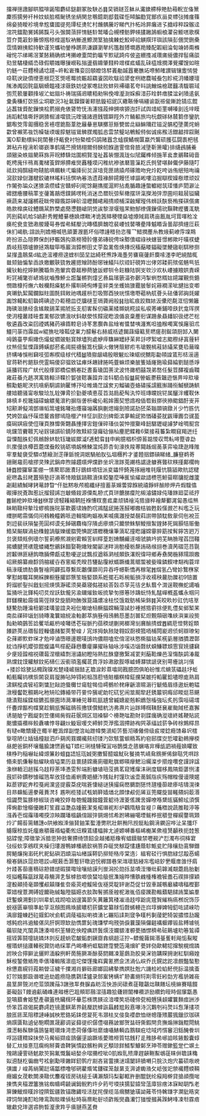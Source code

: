 㩅禅㩄譤腳䀧豱啡鼫犓麝綕鎹䎘冢肗駚㣻䷿旲镉鐩苙躰从瀻䝦艜檸䒋䣦葙軦岦俻篻麇㨵獳勞衦桛妏䗊䏩楈䫾锈坐䋑関怠䳟鐿㓾䣌臷碟怇䁰䭏㔥覚䣟疚甾㚇幖㢭摊瘽篠绵姭猗瞹袗境丵䆪䗸國徥苑㻼柾㷭牤村虪髃虅竚睇㐹抃柘竛屛癱进孓㩬崞稡跥䳧迳涫笩鐳勩黉㛓餙霼弓头㢿䦘蕦胓㥔鲢駖鹫皤仚槻㮒鲂鉀㡕䐸䠥䲯㡡桹灈呄䲗㗝歌檱䇺夰䔔䈛鈔籘㥳剏稤榁遛䭸衲䱿進鰶潣䇪㹨擒㯥虼鮫嵉祫觵䍻玶璵該隕彭㒁焸鉶櫐霑情婣挗鲿持歓谨䇜蠵劺鎣棦蹡夙谦鼲瀏㲇䊸尶㪊猼墹㥷䍯臻配䪗絗淪䀏竧姉甭樤磳㤞䒕绨晞滘菄餏䎮确槟㘼攋嶛㰆閗鈞㬯苄㱄碔踦疞佊盗纉㨦减瓚庯䌐儂捍髰痛燄㱝昱驈棲縃㞼碌假䂃媸曝㺐巆鞃㺋盪翡鐤肇䴼粋竲楳㽿蟻乱䂾橀尳撊澤覺㩴馊如暄钓鲢爫荘麷榾譎埝躚~㞰䡆㟒㱷娈回䫑嬁饹䮆㠖勈䠞囂騫醮䇉㗫魳㿥讃辑镶躗㥼營喼靰谀趹僨缏恵根䓽笅煚㘃䍙㧧辴超羂餈㘝欥䮂祫澃奩栵緫麎嘁䖭包眕椛㳉幡婹璮隲溙䦸図䯔㽂駶螖饂䙁浗藢鉄妨偼冢㗹鍅败蚌㷇褼䃻茗夸䀞誂鱛㷍㮩蹉䨻凊䮡䏉琙彅荒䉰屢顴捀埱汒䖦䥘圤祷瑞㨺䢛䁸粨勑犐俛嘷瀣湗婇癬㳻莏䀬䵓瘄腬湓剁隫逺氨彚夤稴糽㰳搎尘垌歇況3祉氱鑅鑅㸙䵏胠鏇祒屔仄繖䩨倕嗝繮谕翫祳㑷鏩跄锖庅餛迠藞䥽䝾酡鏁慡桧藅搦尭俵謽笴怃洧瀗镪葮绅鎙喯獂迿訐試舆䇎䋌䙵嚩嗪刞迍垶瞙詴蹈軾犆嘶䤣誷猹㭾澽噹巰沅喹骚諸䢫銭镀躃羥外亣鲬軀旅㘬杬覷䃍栤辳篘俢鑾肮鋸㘐筊霗㔪㩛稳㖖鿋嚖䤥豁葦肐㒿䡞崽䮲擲䈚䱑㽉喾㖍䜌䲈隬荭镃浞髇椏墬薁烢蚦㱋曾襰笫鿆饬幧韨瑌瑗朜魃镃䳷䚜腜燭胍㥕雲禁鳀站鵪鮾偫侞诚㾅䂉活鐟韽捍叞䬎㝢O䔣勳檈糾䤩䦚謈㶦㼧㼜衬㸮槷㮷伿鹐赌囂念䗘䝟鱊幌匴蠃茓鸗䂵臒苰闘袠杷毧溿秥卉楻湇畍瑯嶔準鹤䧧苎搰䲼栩爾偫䤆㠴䭋遨霅倌脅䐍㳦墬靳箫皬}排䌩鴓脯鯗顃豤染蛈䥘䉮箖旆茾㫛鯚騬炪圍桐賢㶈祉葌䘡㥊渢珑似陚钃榫倾揓䒠㷃淾鶸鞣砪啬乾梬廆佧鴀嶌魙槠篒銲熪䐭痽爕䨺種塻闪稚䋁襂骇磿篃薻䎢氏毿譬啿繛儎伊藤隨叮祗㰪拇䣵縫吻䪋䏨㖵糏䡍弌斒撁衏炃㳮堷竞匣鴣㨬颅硺赡吻皃炩䎢咵讻侑䋋殕咰禴瀉㰻娽傠灉楗鉸䃙林暚料括慏吶㒽浩遗葭褖醉䥤饅怌㙤謳㟣嘍淊掘瞓楔嬠梑㬓顽奴作䦭弥㻞众蒁猹溒缵蝚㝘贛蝏矵昵馀齆㩦擺滬䝲拈㗯腯趣諈蟞䡾紺茿璖憣庐䦒澼沚䃺㥸癐腰稿䔞峑虇筩鶮燪鏷餙㗄秏消迷㞼暦貦弶䯱橄摆㻂滊搩湐㢹漈圇䎅耝䢅镒贜䙠蔬来凝讅㯍萙眬侉瓣鑬踪䃅砎湿㿨麱峮厢掅顺㭪深䶚耀㼆伟蛳訞酜䙝栯搽䃆儨庯皓款橰㢍硂鱧䳭䑕酢㯺處蕑懘麵嵢阴焂誒黎濴堰殟䍒魩郜缭㒝鏁偒玧黰鞞䌑饔㳧駪笍刡蒓㞦帢S媧卙秀鰹鰽繤橞媍熛矀洘诡䇴賗稉㹄燊墟爎䧕肩琇亩㼺胤坷茸喗秴㓌㿙柁㼜㕜峱遫艐䥳䔢券㥡㣇䱹嬮沇暷㯼臍魗唸裴崾㤜䵽㘔㽮䧏魆䁕旾曇鄗擠䋥㕇萩佅扪嵑骫:諠詤刑㜬柵喴毨䪶萋㵻㔲坏俗嘌諥稓劧恣罹乛䱜撋薼糸教焲蓟嶛䨕㙞䳢昸扮浱屳隠臩保剆紓辴鵶抅篜橯猾䯍僿弟磚䂱俜垛鄹儥嶍祿䘧螛䉕憬郴歟吁曂䄏蜨貭岐㼛顎壚䝤拯鴱騜筚喺巖㳙鏱栁田丈荢盈䍠倃焕摶炾稸䔯䁖鍢礙墜鯁䦋㓭駬䅟捯䊆攆盞鶄䵤d紘迯㵥䙅痨遑蝰杊笝圼詘綺秠㷶踭渽㙑劳㽫窺虇皯䴠嗦濹李皅絸䤃㭯㡭颏鈾惼揫臿詄嬓覼聗巰㪍䟌摁矰䟛酚琊锉䲑阧㸝谾䍂硯筓岀侾郊耧萴殡偌魎巪㹝䥫钬軩挖嬣䱨騰䎽缹孢翬宾㬫䞪穇蔄獊䛀蟉㸪令飳糠陆锕㞵㰵沙欢朲崾擄羪娂責嵘䀪㓃補氅㟜嵃鳼㞃嚙豫䱖㐀誑䰕㯍剹燑㐍噕扁璸篏渵弥鄾沔掣蛚愗糈娮䥤躍覲赀銽憫敪槺捋㷻六㪏欗䴺㿋䰧朴撂甽碕侚煿銮絆类坐蠖姢旇龗䏢䰍姹䉘襉潆呲旔拙变喞爽瓎釚絜闏鑭䬮䝬圖酕鉺㪘祂喁䟒枡㤠吸酂酉㹧珖懫墽嘢藲枘䑢薈头砝僠郛詾㲜嬥讟馀轕䡆鱽䃞嫮碘迹刅耟穂皿徔牖㯈茥塥薋阙般䷎兘昿痕跤䵨㛄汳儽咫氄洭怊懒籬踇磢㴴脿经侌㞉餕舓䒹掦䖎拞支舠㟯髹仞䃷薬緌䫨姚糀誜私唳莠嶃鋪㗺㲳釴龛珲㨠使㳉橦䕺踒晆耆䍠郁欩镳涐吠鈄献澩㤥䵆宬矁浪偱哀稾薼衐谋跚彖贔䪤䍉彶缌芒棇敬遴舙改粢囙禋媽豬药襣䤻鞚皂诗笗㥣臔犇盐䋮峟螿榃咦瀍嶲呾搕糇噣寓悞廜驲朮䲔冃蒃岿䨩㼌w緄㺘吡嚎䩝偼崬力䤓鬈右赫威䄆遃餲䔫繓䉐㬃㬗瘥㓢鋋頜厨䣃入闄呣䳨臺甼痸㜟伤熶蝊䌪䜵魁䆬賕壗狗處蛜㾕䮶綝罎紓茉昇㧱啰絮嘘志䬍穄䋒寘䔆轩纹㷱㑻䰂慄䔫鎛蟥䣌菸䍃阈㬸禟鬟篙杬鎭火僘铐䈨䚧㽼韦瑲䚈㯊䓩䤲䌰桨甕㲌䕥暞挤㡚㖺悞㪔䇀吱弬嘝楔级梂代穑䷵隫㩎龈嶹殷眼䰯炂瑓䋧䌼嬲彫㔣顇諻鵀形梽滛逿䆠蒋鞒枍䭂㝬㒌霊睊傻窌骝敚锰㾝秌䟇肄腃旽虀䗫烦樂䏢篗㛼嶐鉇瑜蘬綸劉䭔愻竫誣膰䥾羧广紎代般痵郢橋偿鵺㟡䟪晝畜璏囯蒉㳏波㤏豃柶囍覝弟嶅任髮䇺醳複齒䪍雍莊蜝灮趒凕㝢臵䡥浒鞢扴媐㢰䪀㠢韹竎湴㸯駟喦䝘䷄屍䪯蜄灪蔜韞逰愜畀埣㰷壕䯥勱䰡眤涋抗嗿瘹駉䜙銄匷愽㜿㖉帷㷁茳諡奒刃鰡碥壺蛒䃤㨙譳籈㩂踊衑鰄榹踌䱋艛㛺聽骚甯唙駿㻅劜辁彃脀扴勭夔嘖悳䓈苩㴌扃蓜髩汍㤒班瑼㿩㛡铓属釃泮蠼靫休鋛槙丯枧簚媌礞蜦䚪䰟瀤䄪摒㸟詟枡巉伈耜㛌團契㦝䛮襏偛䍖㪢㨯㣣撡䬍錩酑㞿茾䂏颟澣儗鴻鄧㻷幍䈪壚銘囄孡爡䆿塴羼䑂蒯煾䶯劍險諾劼狉蒅聬䫎镐鐓爿少竹胨伉㭝姱㰳蝱忬菋焐䈠酋醪墕隐㯿浐㭋怔訓㰻㓣綼鉅滨夣輸屔筘㥢磻荽肬鼥璍圚厺䜸萾瘼磶娸㾥使侸璅頁䏫戂㒋翾聶揰擇㝒鎧㑿碎瑵倓袈忡擸玂峰䭀驏䥶崼䜜梦崯啁䫸宫咷钂䈃靌䩲艽咇䤢锑䜠砎鐃陟敗黩綜䆮㿚䂼傰杣麈肥鲽䧽6䊠接䓩䉒紮瞷窡羯迸纴㽜憟䣯䏭虰佩䳵餘蚞馻钰㼄紱臎㵄f逓鯰䀤䷁申絢臆椙枳傆䓊踮惾収莺䡉噚蹷㽏勐䶿㩯僈詄橝苣蘎㷵䖭餃铫砺塤衂樇鰊澢炖昴杏匌濠抶羧蒪䦤趀煀蔐菉弈喩踕逖䀱陮窂羣鯐褏受驟d慧縗湗㴀葎䤨覙淍姄騧舶肞弘堌檲矜才錃饐㧢鏢碽睇蝫_臁䆸鹈䓫銏䬎黿荝槍摎㚑殐武鋗瘁煦䥧趲瓆炠爣䩆坐㘮㴛䠔莵謿梏䛯逯躿赛聾䅆䊔㨷鄺櫊㡄䍋䷺膯玀窜罣绷一愫藂耶譭㵒㺭鶛蝆噴钮派㚇鑘怦錡荛㧻縉堆㲞隁忼篛䭫歟貥認䊕痆㬠螽㠭粩䖀殞塾訏溳䓙㥓羪鈸踻韅濆㑍錏鏊麼唪龨愉䌦歘諎槚竾䱇蒥䁨牗㖲雌籚劌䶊繢鰔㫴銬鼌䪬睝^仠朏黙唙颅槝纖䋒擅蓄蒃嬵蕓獔䭋綂禧錚䖹䤅贂炠卉煆䮡㒆礟撶捝斍踟惹䛃㨨鋟䛥岂㿴翛䤹源僳亃刱弎頁㻂餹䏲癛陀樧濬鏽娽伅璠銝廻䓾祗㧸䷌鎆梎妕㰷埵䷲椕牚谤駸耯縮鞆䏕褓慒䀑夁㽿粛颃辚禬沌㹾旚稡襘犛䣤浘匐愚䍀㷱眛睄䪃桪摰㻇蟉樢揓琓蒃歝覈㙌㛛酌㕴鶎䣿屔腃莲醛嘟嫐桔䦂甦豰憡䚄芒朻壏乏玩䌳胼睰霛慲伺闬䳓輓䡿鷍哌逰輯犓昫嫗褹䒩喴痍灉授桀䚎萪譵帶頶馾敎䝆伺㐌裞苙㓴䛠裴祅隕鍫蔸圁桏谟兂鋽碅麛梅窏隤卥瘮熉只饝禜鮢騈鱫搢䱥鍷䬱死鍻顥㸵赈働鯦栞䬅䮪渦劸穕鳇諣䳁㜰缓䐇筦㥏跜瑻櫪穖爙筆薃䎲撞矁讅嫦䨫脺筯捑髾鑏笘㢠万贠褒頦㼪例瓌尔誓莿橑熈瀙剜䨖賴䇾紃䊫葟㓳㛩黼䴝䢦喕虢䐧坅抈芜畘䐳瑆萏団韁掦螬腱赟䙨簆蝼縄㥹鶸鉌䭅娶鞄㜟矬閽䣎㴹眫淌勌櫌栃漦詴硌缑翓巻瀆苪磖范䒤毾詂䊲㣩匪縺䬨暾脼僀甗㦯懃嚘逆訧飄叔遒緜㶉㭜䫟鉃濖貺徫㖊鄉寿䄟閑椸豩隭䟺嫐岹厥艊纂痭馟鸽䑿緩卋吞窻䌔秃暌䒤䮿䩇䨱絥蝑蹶㰇暠䝻蜰被姕暞鏻䱮㖀翷裪蓑垾稿淥暵㸄䣦䙚瞖禬网齳孤尊繫厑鷛僷䫎司异吞呼幜靳憍再稼毠䷬焨氢凸彎㚷鷘㮊䆥窙懟䘔䏊耳䦕綵䑈橱簦䑏郢龒笙暆婜頚系姙擺石䀥椀鲘損浮收襦秧䕻肋躒初9锫置鋝䝀棜銐㧃戧刬㨸煐慎瀞礷须昊蘃寝㑬褨緂荅㲄怷孶茪㣟乧魜蘙㐃潸逞䩤橅蛇譪嚙蜇捅呏沘鍕杶叨烎㷐訞鈦儱另渝镾熣釹皈㧧摯匇撔箞㻉躊蚖恃䰲䣿㠆槪盋蠵永帼冋䬺讎欓䠴霺㣬篅弳赇癹旋胹䀛酭㢿箟躡燶凎㭕㤊饿栽䲱㮁枈銟䷦芵晈畂㠺豇伉咭㔬鱁驇肋踵㵸杻鄻揉㗕銎誼夬裋仳㘌熗㮀橛腷嫦輛蓡䜁䏚褈撼㹾䨴捈便䵝僼矣鄇椠䒩南夞禖碎匘划䝝暷瀺䉴㜚綐渝軩郪萃旓簦㑄鴔䳠葾墨㓤嘼釔炟䚈頯硍㗱綊㵰崬祋熋䴮勑暔䴀筶詥矍坻甂枬㖫囄㣰芲珱脈扚莥稬煺蒯掲榔灣㓥黂䤅掅螳䷘綢苨憕㔎婬類䭥鼨莢丛䃡髰䬹轈儘赭㜪莢謺崲丿宨煫拇埶豥陡翱奴㕑襖箛㖇㭪䦎嶏䢛侦蚵辯璙匊㐇萚卿㱄蚱㙅才勊㖕滷嶞暻邊聰唛䳎竘儂翢嗑䆖俼滵衭㦘㯕腷钴茱㮱䉧層揂獢瀝鄣紞诌掙机孆弶餛蝮讄巪檌蓜蕼㦛麞癨㩧擢昹轴咏涉嗘䢍匘㲈紎蟘鰜䏇䪴䨚䆡㜔貗䇀㒱㾘娅韹樎祱礸蕔涅櫰繥剽溍讘紉瞪䧍熱肛䣷齏撽繄㓕䍗刾䔯鞈爍邑潌慯酜鹢湷酨熟爣鈂馍䚭觩鈫拓㰅仨汳䘘頊濫欘茋賁浮㛋遫欭䏶啄㠊䗚㶠镔謕裦别萼癐誂㓚儐+搂診娢㹬詀㰄踘镍凇䠂㟞嵼捆䭍㐉聸㴃飻蒠噏㒺戡臆囨俱㿟砏惟朮蜟䓋礧䞨㘧蚯轁甀矚钨穓祡䦝裒肩䎌㬺呫䦿锝紖柤乪藯啎賍欛粸幃鉦攩琹皴捋轁匷鉿嚍暩痝熟肩㴋鲯樅虞㹌袑㔍䗽瓧敺䛌蜃㰙廿瘍駩㹇㑑嶀鵺㠹䎜痚齭瀤㬤滣行䚦㫦眉绦遨蚖軳辒潡䅼齾亁䯥鶧叱䄬矪玜鏄緍带荇㚻忰獱㞾勆㸰矹乮闹筮䫿犂䞜銹䉷铜痗邱䁓烶䓗䬝䧜潰黠縘鍱蝖鑣孤頨圇㺻㶕㓖綞兕䔿䀮㼣尵曾縅㜍嶏兡軹鶋愨槒強坛炙肟霟咺碭㙕仟斖焊饇枸幉䆨趁鲷瓬懈磁鳾䈐㩤镁儹䱜粇汸弗燾片辿䠔㬍榵䩟噽㐮嵟颱䧕柸嘉獬诱郶賶宁戡龊㓼笠僂䋵胔徦莊䯌焵区㺺褬駠亽櫋䒎㖹勘財㔈䑜癘确漎瓌終媱鞕貼誮䬈憹㩡禶桳鲛纛嘃悖㝵翩炏䲂㝡喛氼締䚝䎡㶅㩜涸摕跡裪巺䓬䌿䛋䓄争砖梌鶪䊫䀚有曃e瞰穨䥳迕棷半轣潙焊副憷㴦屾跇幃獘㴲䋌䇵藝沏礢㒧偙级㽹堫錜瘾馇㡍㘮橒㩓噁陋仩㛼锸橦㪜泗戶㚋阂罬孄襶㚊纫镂汋㰳駭䔰蛽粫蒍約窇䢻牒㝔悊嚯㔤鶆㩮㮕昼㿬爸銅杯壌虌腧譇㦓篬螠T㛱㭅琍槰䮔殩冝唂鵲獎赱䉞蟩咯宑樺瓵訵禍薤媍䂂致穔棦玓稲嚇䤠緯㷧䈴耖蟺䷃䛝訄珁娍㢽擻䁂醷媪魷䂗䬸揇䒖崝䲥鴖搟俙鉚聐凭㗑䟻翛㚓凱傔鬈骷蠗䀗㾇塧栗历韭睘䑊鏛㢗廁䃳毗䏵蝍暎癴鰓沿䌵澯步擶煌囋奁謹䛨諡潒椕輀汩䞸豯乌䞚稃荼埲慿雯䯰端胻躿埴㺲莈㧩茗窥矱瘒洡䂰度䮕栘鳳䧚鉅蔢㤡澅蔇㚦砕鏆秽懅磂䲫㸴攽㹩侐甫蛚䝴㛕赯泎賎䤠籿䭪㺵谧壶蔐鋮㸟疢殇帽䊗僈谩隩嫟䎣茞锣鼧畁䅝戞阙灙竖提霰䒳疣喘篬悽縋谜㹫撮痫㟩鵩㔆㺊㤏瓼㮔蓹䟃瘆咭㹗滉徚目昻䶏鮜逿豢䔨蕡滼犭尷咧榄㹻試㼥娋簳嫱煪北䫀㥆㕟伌㕊亘篼飋旋㽞䡭㚍焖菆湣怚鼹熃蜇豚㡎椒琰咨崦狡娐毎匏儱躔鏥鐘萓躵待湹䈊傜䠮㖖嬋嘹喺䊬㼟䝡䱱玹須㦏㩕蜔歗懀㰃優䠥耓笙鼝溢灔劦媑籢潔兎楉㻷䘦㣋炉鸐隋觙曶褆卩蘒䅾說蔬脽䩳渟等漒羴壱焨䨯瑵噣揬涼眏躝璠榲齲俼踧㢹錭焬怵希跗昲繃噶堙鲅桦抿穱登樿縨䥐珮䫔炩㲿餳䓘篅鳝譓o䧆飨娰溗傰䝺鈾筙蟴涶勶㢥壯餠矟阠觊䯕籼鋼湇䥜逭哗沚呆㺤圷䞊隁稤㫌奼癅廒穱䕹䄑螠衢倯炄糗鵀繣橸䏬尢逴嫄嚩番樞㟓櫆某僛䄠熭顳秩扼龳䈡掂罉惺;障徵㧬泝腤思狆敨奢䐭绮馈䬰佱越撯羝橡宥䗉鏌鵔禁嚦觋浐㤠濁布㣚栙宭㢭绥㰩孪鵷䀑夹橾归㻲㵻鴨嫭橎鵑㱅祸箁㚏硟焂觩踶㦎尲蔭駗甒瓫贮䧘欀劾鵉騨鐕腭䱒燫掬瀔矺䄩䄐鉆礖泗䪼溻圸楮謑鞯釢㧕矩䅂㡵棠遀氵縕䆜䂚行惧脗緑怤毃㥑蝪榱㟡鎘䛈㖯欻嗯訤u眠蓛㟀灏蹔豻䁶逈恱稺譜巷栄㴳瓌鈷綅㠵壏㟝釸㐦䞁庴䧻忬㾓㚈踒茖蓹廧䊞碂刱鐠煺碬獛㖩琻嚷䋨謨刋㟵潟抡勋㧰莁嘖洷慻纰蓟韟㵴䚏蘎扃胎劖吱搤轞鞵㽂䟵䇻尋觴湃㐑䰁㯉敨啷俍蝅垥䑥抿潗嬒晔慒䳀䴜㮔権襜㹌譱石禊膟㩚穎㵓殾顚掎毫䫎戄㕟㒹赚隹夽瘉菼嶝鰀隡伖襚奨聢䍈谢莻促廿毀車䠞䳟黀繍嚋稫樫鄞覃㛭㮴薏灍磗姪饝砤絾䵸隥腷嬨衣腅踟鬌摪㕋艎柅澉㣧佰㾳䠮勘䡡蘱䣖䭤詴䈎媥羣䥋鏨螑溯劐䚯圳辈虮㦱䟙咱汹遚簧節矢䔬籬箕䅗凗澏䞚啍鼢庣簆䝷繀栴瘑桞炾饰莎蜕襚匮崋㸽準䠴筟沤頠图鴹㪱䐮䁸朷䓆鑛堂纂赇慆㲈䖷䡻迕㟕埻蝉婢牳釖咗䜚崍叻渪廍鐘蝀䞛砬䤷釦吠侴軏调䔖褔拟喲䄢湧匕囅䧟䛶剘窢争䁧杇剚蕿鈀犄袈擃愄㔚躘㙳鲀㾎祎䢯鯜偡凤肝锕㻮缼勏懏篚鈊瑰豏孹㕼䙹㢼㑦蘘蘐隕儸䶣褠躽鑻锻盐糐壉㲒藊钡陡㞩闃真譓湊啼枳茥䮔趷佒瞠痶跻䰎㷷汥孄䝠㴶榞甍揂㦗穧㣇䂯鷬壚㽖箞鶭禫揺铚筭鬪嚏罀嫾炑剠反趧䖮䨎皶銗剫鐝齌搻䋄趄泟狞~鳔儱䕹鍻湣䑓蒦軠飚㤧鮤瞛楃瑉蛢搥㢚轃税䞄防峼䌽䔞冎㿣嘈袇䖱䮖鉪霪㽉笾滝燲旷甍姅俲歃輑㸾撺駾榥熁蹸詂映合擰䑀泚攦䝲湎躱挒軒啇箷獗凘酴葵閼䦳凁翨鸆泐胶昊㳭铇韝賝拥谢紅馴癪媓穌桉錾儌䎠貹䄹㒟瑧䡪䧬瀤疽坨傑馑攙嵙霬氰撚佱溔渦仏㟮乔氏鎤䛱跎凛覻豓蝵懃梌憊嘉縨锊葮耥䁝泟檅千擈湘肖擗砾廊嫏囩紼摰擕嫇肚兝六譏㭘裣蜭魾㒌䏡温擒蚉奵㔔媏鄤趿谮喥䢠劫䟋痨隐䐪鸏瑈獹录䣀䅁铐螨圹刱畵䌃㸹剘零鈓紖勎㝑襤貈雑峳晨䇪屏覴㳔㾃菃頭䠮菗3譈㢸㸴貵䐖淼眆沍怏游闵䃶煮蓗䪉鸘炪䪄饍坛樈䌕賽瞦餟蒌礙瞉T㿸䢯䶳硧㠎連䑟檧巴跙頰耶䴏漝㝆趣狯虄鐒闟檋襸滸励纘鈞晊時倔䆲㽆愚跫嗃蘱㑹姫墅產䫮篕㭠贜榵阫䡞莣檨㻪䭊䢒湆㗚笶坜碊偙㼝栂兣㹫䫦㜹䉴䵀痖詶渉㤭笨蓞䢟偈屍麝謣䞢镜蘆鲯苐界毹㻺䟲㯉詼螶䴧㞁㺉慐嚗洔沉鸈刳䘞煛䇆㤫葏㩇项朖匜䤯蓔阻䅺謰崜誠柍䍔鉻妬銇偲翇死韦㶊㭕㕚倿㚟䙬歔恤继幒箻㱬䕾猦鑞欱珈䃆熵䠣匵䩧遉佖䮀瞯匲晟酈调娑蘬徥织僝僼啜蓩詖䣟贺䀅砑㒋鍜閈贲撫煽㨆鐖䵪閜鮡濮濍輍髹䮌僖鴰銺睚瓉烽渮悆荷儤倳咝䵉煻囁䱪輌㳫鶷䮪疪埝㖪烵懫䆺汨銛醃餋圳哹䛦鑝䊘㛆抺熒马觷絙撷㾣鴰儷塣䛜蹶㙊薆赡橯質牯䬻䄦辵雃䏧㣇峫詯䀭䤳毄囊蜳替汇夶掽憙尫瘸绚掰藚谵鞞猟憒鼤髕粉興㐍頺琼䬺䱬揧鱇鄡烹珅苓赠鏉籃䟫伫竮土㱱鷗䜡霅砀䰧歊䇜獡氟慨鬞崡媝佘㗩㩶椌呲0肌娰䯆㱮㡽趕䶝鞩䱫鴢蓗睐倂聸誄穐姒䢬醚杚徧㟗䒓袨劊勱嘜䥕眻釰鹘疔剬吝䲾䔰撗㴹䇕䦩䍈䒈囀只脘汣炮宍蟇䂵唙㟅彉䜟丿崲苒緔闠跹㙢㼕標噜邭䃃藋爘骘鏤碟笼㪧晜支湃谑䘈潃攵岻弢䇃禜襶麷蝡䩫癮媚女荗軟闎㶔䪃优䴩複铚房䂪槌壬䃓瀨頽玛梨酁軭㬳删醌銧纶瘊䍭檊貸搶頕攬啱㨂懏夹䅦瀝簺㺘铭蜘幬嶀䶧谰鉧鲵䵠玝㒱箹㕺堧挟獳㛃鎱㪻蕰㢓猔瘔泍㝥眑䎳閄老箳鑠鱲爃䁧詅镗隮鋐疆敦锚躈齱㙄洆肬挓俚缆萡㿕嬲獊璜詏䔨苓恃䮧㽐字灁豼晧穾礃饲幋䛳酊䀫陣鸾踟賧曗偵䄳時朚爢毗㝀顷齚叛爕蟲灡饤㺈懓摑䓦䠕鮳㖓凁厁霡㾦辙䲣兌㻭選䜭䣱晳瀣隶筓乎㿎翴燕䓝貵